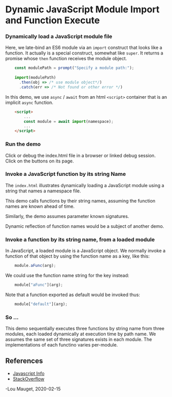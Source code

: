 # Dynamic JavaScript Module Import and Function Execute

### Dynamically load a JavaScript module file

Here, we late-bind an ES6 module via an `import` construct that looks like a 
function. It actually is a special construct, somewhat like `super`. It
returns a promise whose `then` function receives the module object.

``` javascript
    const modulePath = prompt("Specify a module path:");
    
    import(modulePath)
      .then(obj => /* use module object*/)
      .catch(err => /* Not found or other error */)
```

In this demo, we use `async` / `await` from an html `<script>` container 
that is an implicit `async` function.

``` html
    <script>
        ...
        const module = await import(namespace);
        ...
    </script>
```

### Run the demo
Click or debug the index.html file in a browser or linked debug session. 
Click on the buttons on its page.

### Invoke a JavaScript function by its string Name

The `index.html` illustrates dynamically loading a JavaScript module using 
a string that names a namespace file. 

This demo calls functions by their string names, assuming the function names
are known ahead of time.

Similarly, the demo assumes parameter known signatures.

Dynamic reflection of function names would be a subject of another demo.

### Invoke a function by its string name, from a loaded module

In JavaScript, a loaded module is a JavaScript object. We normally invoke a function of
that object by using the function name as a key, like this:

```javascript
    module.aFunc(arg);
```

We could use the function name string for the key instead:

```javascript
    module["aFunc"](arg);
```

Note that a function exported as default would be invoked thus:

```javascript
    module["default"](arg);
```

### So ...
This demo sequentially executes three functions by string name from three modules, each
loaded dynamically at execution time by path name. We assumes the same set of three 
signatures exists in each module. The implementations of each functino varies per-module.

## References
- [Javascript Info](https://javascript.info/modules-dynamic-imports) 
- [StackOverflow](https://stackoverflow.com/questions/359788/how-to-execute-a-javascript-function-when-i-have-its-name-as-a-string)

-Lou Mauget, 2020-02-15

